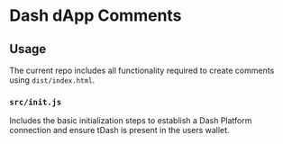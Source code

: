 # Dash dApp Comments

## Usage
The current repo includes all functionality required to create comments using `dist/index.html`.

### `src/init.js`
Includes the basic initialization steps to establish a Dash Platform connection and ensure tDash is present in the users wallet.

